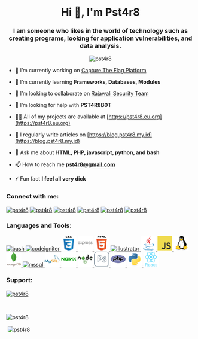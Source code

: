 <h1 align="center">Hi 👋, I'm Pst4r8</h1>
<h3 align="center">I am someone who likes in the world of technology such as creating programs, looking for application vulnerabilities, and data analysis.</h3>

<p align="center"> <img src="https://komarev.com/ghpvc/?username=pst4r8&label=Profile%20views&color=0e75b6&style=flat" alt="pst4r8" /> </p>

- 🔭 I’m currently working on [Capture The Flag Platform](https://ctf.rajawalisecteam.eu.org)

- 🌱 I’m currently learning **Frameworks, Databases, Modules**

- 👯 I’m looking to collaborate on [Rajawali Security Team](https://rajawalisecteam.eu.org)

- 🤝 I’m looking for help with **PST4R8B0T**

- 👨‍💻 All of my projects are available at [https://pst4r8.eu.org](https://pst4r8.eu.org)

- 📝 I regularly write articles on [https://blog.pst4r8.my.id](https://blog.pst4r8.my.id)

- 💬 Ask me about **HTML, PHP, javascript, python, and bash**

- 📫 How to reach me **pst4r8@gmail.com**

- ⚡ Fun fact **I feel all very dick**

<h3 align="left">Connect with me:</h3>
<p align="left">
<a href="https://twitter.com/pst4r8" target="blank"><img align="center" src="https://raw.githubusercontent.com/rahuldkjain/github-profile-readme-generator/master/src/images/icons/Social/twitter.svg" alt="pst4r8" height="30" width="40" /></a>
<a href="https://stackoverflow.com/users/pst4r8" target="blank"><img align="center" src="https://raw.githubusercontent.com/rahuldkjain/github-profile-readme-generator/master/src/images/icons/Social/stack-overflow.svg" alt="pst4r8" height="30" width="40" /></a>
<a href="https://instagram.com/pst4r8" target="blank"><img align="center" src="https://raw.githubusercontent.com/rahuldkjain/github-profile-readme-generator/master/src/images/icons/Social/instagram.svg" alt="pst4r8" height="30" width="40" /></a>
<a href="https://medium.com/pst4r8" target="blank"><img align="center" src="https://raw.githubusercontent.com/rahuldkjain/github-profile-readme-generator/master/src/images/icons/Social/medium.svg" alt="pst4r8" height="30" width="40" /></a>
<a href="https://www.youtube.com/c/pst4r8" target="blank"><img align="center" src="https://raw.githubusercontent.com/rahuldkjain/github-profile-readme-generator/master/src/images/icons/Social/youtube.svg" alt="pst4r8" height="30" width="40" /></a>
<a href="https://discord.gg/pst4r8" target="blank"><img align="center" src="https://raw.githubusercontent.com/rahuldkjain/github-profile-readme-generator/master/src/images/icons/Social/discord.svg" alt="pst4r8" height="30" width="40" /></a>
</p>

<h3 align="left">Languages and Tools:</h3>
<p align="left"> <a href="https://www.gnu.org/software/bash/" target="_blank" rel="noreferrer"> <img src="https://www.vectorlogo.zone/logos/gnu_bash/gnu_bash-icon.svg" alt="bash" width="40" height="40"/> </a> <a href="https://codeigniter.com" target="_blank" rel="noreferrer"> <img src="https://cdn.worldvectorlogo.com/logos/codeigniter.svg" alt="codeigniter" width="40" height="40"/> </a> <a href="https://www.w3schools.com/css/" target="_blank" rel="noreferrer"> <img src="https://raw.githubusercontent.com/devicons/devicon/master/icons/css3/css3-original-wordmark.svg" alt="css3" width="40" height="40"/> </a> <a href="https://expressjs.com" target="_blank" rel="noreferrer"> <img src="https://raw.githubusercontent.com/devicons/devicon/master/icons/express/express-original-wordmark.svg" alt="express" width="40" height="40"/> </a> <a href="https://www.w3.org/html/" target="_blank" rel="noreferrer"> <img src="https://raw.githubusercontent.com/devicons/devicon/master/icons/html5/html5-original-wordmark.svg" alt="html5" width="40" height="40"/> </a> <a href="https://www.adobe.com/in/products/illustrator.html" target="_blank" rel="noreferrer"> <img src="https://www.vectorlogo.zone/logos/adobe_illustrator/adobe_illustrator-icon.svg" alt="illustrator" width="40" height="40"/> </a> <a href="https://www.java.com" target="_blank" rel="noreferrer"> <img src="https://raw.githubusercontent.com/devicons/devicon/master/icons/java/java-original.svg" alt="java" width="40" height="40"/> </a> <a href="https://developer.mozilla.org/en-US/docs/Web/JavaScript" target="_blank" rel="noreferrer"> <img src="https://raw.githubusercontent.com/devicons/devicon/master/icons/javascript/javascript-original.svg" alt="javascript" width="40" height="40"/> </a> <a href="https://www.linux.org/" target="_blank" rel="noreferrer"> <img src="https://raw.githubusercontent.com/devicons/devicon/master/icons/linux/linux-original.svg" alt="linux" width="40" height="40"/> </a> <a href="https://www.mongodb.com/" target="_blank" rel="noreferrer"> <img src="https://raw.githubusercontent.com/devicons/devicon/master/icons/mongodb/mongodb-original-wordmark.svg" alt="mongodb" width="40" height="40"/> </a> <a href="https://www.microsoft.com/en-us/sql-server" target="_blank" rel="noreferrer"> <img src="https://www.svgrepo.com/show/303229/microsoft-sql-server-logo.svg" alt="mssql" width="40" height="40"/> </a> <a href="https://www.mysql.com/" target="_blank" rel="noreferrer"> <img src="https://raw.githubusercontent.com/devicons/devicon/master/icons/mysql/mysql-original-wordmark.svg" alt="mysql" width="40" height="40"/> </a> <a href="https://www.nginx.com" target="_blank" rel="noreferrer"> <img src="https://raw.githubusercontent.com/devicons/devicon/master/icons/nginx/nginx-original.svg" alt="nginx" width="40" height="40"/> </a> <a href="https://nodejs.org" target="_blank" rel="noreferrer"> <img src="https://raw.githubusercontent.com/devicons/devicon/master/icons/nodejs/nodejs-original-wordmark.svg" alt="nodejs" width="40" height="40"/> </a> <a href="https://www.photoshop.com/en" target="_blank" rel="noreferrer"> <img src="https://raw.githubusercontent.com/devicons/devicon/master/icons/photoshop/photoshop-line.svg" alt="photoshop" width="40" height="40"/> </a> <a href="https://www.php.net" target="_blank" rel="noreferrer"> <img src="https://raw.githubusercontent.com/devicons/devicon/master/icons/php/php-original.svg" alt="php" width="40" height="40"/> </a> <a href="https://www.python.org" target="_blank" rel="noreferrer"> <img src="https://raw.githubusercontent.com/devicons/devicon/master/icons/python/python-original.svg" alt="python" width="40" height="40"/> </a> <a href="https://reactjs.org/" target="_blank" rel="noreferrer"> <img src="https://raw.githubusercontent.com/devicons/devicon/master/icons/react/react-original-wordmark.svg" alt="react" width="40" height="40"/> </a> </p>

<h3 align="left">Support:</h3>
<p><a href="https://www.buymeacoffee.com/pst4r8"><img align="center" src="https://cdn.buymeacoffee.com/buttons/v2/default-yellow.png" height="50" width="300" alt="pst4r8" /></a></p><br>

<p><img align="center" src="https://github-readme-stats.vercel.app/api/top-langs?username=pst4r8&show_icons=true&locale=en&layout=compact" alt="pst4r8" /></p>

<p>&nbsp;<img align="center" src="https://github-readme-stats.vercel.app/api?username=pst4r8&show_icons=true&locale=en" alt="pst4r8" /></p>
